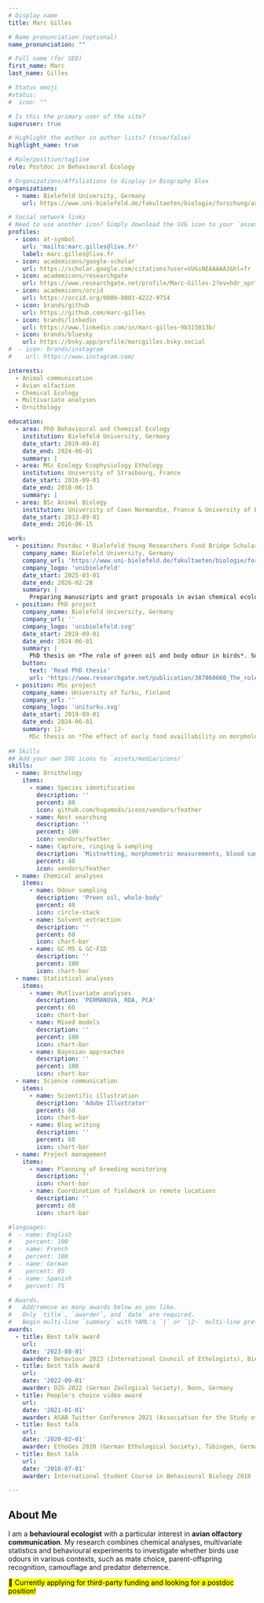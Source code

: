 ```yaml
---
# Display name
title: Marc Gilles

# Name pronunciation (optional)
name_pronunciation: ""

# Full name (for SEO)
first_name: Marc
last_name: Gilles

# Status emoji
#status:
#  icon: ""

# Is this the primary user of the site?
superuser: true

# Highlight the author in author lists? (true/false)
highlight_name: true

# Role/position/tagline
role: Postdoc in Behavioural Ecology

# Organizations/Affiliations to display in Biography blox
organizations:
  - name: Bielefeld University, Germany
    url: https://www.uni-bielefeld.de/fakultaeten/biologie/forschung/arbeitsgruppen/behav_eco/

# Social network links
# Need to use another icon? Simply download the SVG icon to your `assets/media/icons/` folder.
profiles:
  - icon: at-symbol
    url: 'mailto:marc.gilles@live.fr'
    label: marc.gilles@live.fr
  - icon: academicons/google-scholar
    url: https://scholar.google.com/citations?user=VUGsNEAAAAAJ&hl=fr
  - icon: academicons/researchgate
    url: https://www.researchgate.net/profile/Marc-Gilles-2?ev=hdr_xprf
  - icon: academicons/orcid
    url: https://orcid.org/0000-0003-4222-9754
  - icon: brands/github
    url: https://github.com/marc-gilles
  - icon: brands/linkedin
    url: https://www.linkedin.com/in/marc-gilles-9b315013b/
  - icon: brands/bluesky
    url: https://bsky.app/profile/marcgilles.bsky.social
#  - icon: brands/instagram
#    url: https://www.instagram.com/

interests:
  - Animal communication
  - Avian olfaction
  - Chemical Ecology
  - Multivariate analyses
  - Ornithology

education:
  - area: PhD Behavioural and Chemical Ecology
    institution: Bielefeld University, Germany
    date_start: 2019-09-01
    date_end: 2024-06-01
    summary: |
  - area: MSc Ecology Ecophysiology Ethology
    institution: University of Strasbourg, France
    date_start: 2016-09-01
    date_end: 2018-06-15
    summary: |
  - area: BSc Animal Biology
    institution: University of Caen Normandie, France & University of Bergen, Norway
    date_start: 2013-09-01
    date_end: 2016-06-15

work:
  - position: Postdoc • Bielefeld Young Researchers Fund Bridge Scholarship
    company_name: Bielefeld University, Germany
    company_url: 'https://www.uni-bielefeld.de/fakultaeten/biologie/forschung/arbeitsgruppen/behav_eco/'
    company_logo: 'unibielefeld'
    date_start: 2025-03-01
    date_end: 2026-02-28
    summary: |
      Preparing manuscripts and grant proposals in avian chemical ecology. Supervised by [Barbara Caspers](https://scholar.google.com/citations?user=qPjDrIMAAAAJ&hl=fr&oi=ao) at the [Department of Behavioural Ecology](https://www.uni-bielefeld.de/fakultaeten/biologie/forschung/arbeitsgruppen/behav_eco/).
  - position: PhD project
    company_name: Bielefeld University, Germany
    company_url: ''
    company_logo: 'unibielefeld.svg'
    date_start: 2019-09-01
    date_end: 2024-06-01
    summary: |
      PhD thesis on *The role of preen oil and body odour in birds*. Supervised by [Barbara Caspers](https://scholar.google.com/citations?user=qPjDrIMAAAAJ&hl=fr&oi=ao) and [Innes Cuthill](https://scholar.google.com/citations?user=BD03F2cAAAAJ&hl=fr&oi=ao) at the [Department of Behavioural Ecology](https://www.uni-bielefeld.de/fakultaeten/biologie/forschung/arbeitsgruppen/behav_eco/).
    button:
      text: 'Read PhD thesis'
      url: 'https://www.researchgate.net/publication/387860660_The_role_of_preen_oil_and_body_odour_in_birds'
  - position: MSc project
    company_name: University of Turku, Finland
    company_url: ''
    company_logo: 'uniturku.svg'
    date_start: 2019-09-01
    date_end: 2024-06-01
    summary: |2-
      MSc thesis on *The effect of early food availlability on morphology and personality in blue tits*. Supervised by [Jon Brommer](https://scholar.google.com/citations?user=YCAmA6QAAAAJ&hl=fr&oi=ao) and [Barbara Class](https://scholar.google.com/citations?user=W3l0KMEAAAAJ&hl=fr&oi=ao) at the [Department of Biology](https://www.utu.fi/en/university/faculty-of-science/biology/contact).
      
## Skills
## Add your own SVG icons to `assets/media/icons/`
skills:
  - name: Ornithology
    items:
      - name: Species identification
        description: ''
        percent: 80
        icon: github.com/hugomods/icons/vendors/feather
      - name: Nest searching
        description: ''
        percent: 100
        icon: vendors/feather
      - name: Capture, ringing & sampling
        description: 'Mistnetting, morphometric measurements, blood sampling'
        percent: 40
        icon: vendors/feather
  - name: Chemical analyses
    items:
      - name: Odour sampling
        description: 'Preen oil, whole-body'
        percent: 40
        icon: circle-stack
      - name: Solvent extraction
        description: ''
        percent: 60
        icon: chart-bar
      - name: GC-MS & GC-FID
        description: ''
        percent: 100
        icon: chart-bar
  - name: Statistical analyses
    items:
      - name: Mutlivariate analyses
        description: 'PERMANOVA, RDA, PCA'
        percent: 60
        icon: chart-bar
      - name: Mixed models
        description: ''
        percent: 100
        icon: chart-bar
      - name: Bayesian approaches
        description: ''
        percent: 100
        icon: chart-bar
  - name: Science communication
    items:
      - name: Scientific illustration
        description: 'Adobe Illustrator'
        percent: 60
        icon: chart-bar
      - name: Blog writing
        description: ''
        percent: 60
        icon: chart-bar
  - name: Project management
    items:
      - name: Planning of breeding monitoring
        description: ''
        icon: chart-bar
      - name: Coordination of fieldwork in remote locations
        description: ''
        percent: 60
        icon: chart-bar

#languages:
#  - name: English
#    percent: 100
#  - name: French
#    percent: 100
#  - name: German
#    percent: 85
#  - name: Spanish
#    percent: 75

# Awards.
#   Add/remove as many awards below as you like.
#   Only `title`, `awarder`, and `date` are required.
#   Begin multi-line `summary` with YAML's `|` or `|2-` multi-line prefix and indent 2 spaces below.
awards:
  - title: Best talk award
    url: 
    date: '2023-08-01'
    awarder: Behaviour 2023 (International Council of Ethologists), Bielefeld, Germany
  - title: Best talk award
    url: 
    date: '2022-09-01'
    awarder: DZG 2022 (German Zoological Society), Bonn, Germany
  - title: People's choice video award
    url: 
    date: '2021-01-01'
    awarder: ASAB Twitter Conference 2021 (Association for the Study of Animal Behaviour)
  - title: Best talk
    url: 
    date: '2020-02-01'
    awarder: EthoGes 2020 (German Ethological Society), Tübingen, Germany
  - title: Best talk
    url: 
    date: '2018-07-01'
    awarder: International Student Course in Behavioural Biology 2018 (Institut Francilien d’Ethologie), Paris, France

---
```


## About Me

I am a **behavioural ecologist** with a particular interest in **avian olfactory communication**. My research combines chemical analyses, multivariate statistics and behavioural experiments to investigate whether birds use odours in various contexts, such as mate choice, parent-offspring recognition, camouflage and predator deterrence.

<mark>🔎 Currently applying for third-party funding and looking for a postdoc position!</mark>
